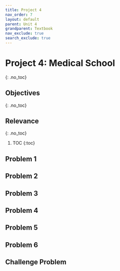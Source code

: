 ```yaml
---
title: Project 4
nav_order: 7
layout: default
parent: Unit 4
grandparent: Textbook
nav_exclude: true
search_exclude: true
---
```



# Project 4: Medical School
{: .no_toc}

## Objectives
{: .no_toc}

## Relevance
{: .no_toc}

1. TOC
{:toc}

## Problem 1

## Problem 2

## Problem 3

## Problem 4

## Problem 5

## Problem 6

## Challenge Problem